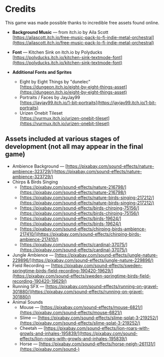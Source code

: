 # Credits

This game was made possible thanks to incredible free assets found online.

- **Background Music** — from itch.io by Aila Scott  
  [https://ailascott.itch.io/free-music-pack-lo-fi-indie-metal-orchestral](https://ailascott.itch.io/free-music-pack-lo-fi-indie-metal-orchestral)

- **Font** — Kitchen Sink on itch.io by Polyducks  
  [https://polyducks.itch.io/kitchen-sink-textmode-font](https://polyducks.itch.io/kitchen-sink-textmode-font)

- **Additional Fonts and Sprites**
  - Eight by Eight Things by "dunelec"  
    [https://dungeon.itch.io/eight-by-eight-things-asset](https://dungeon.itch.io/eight-by-eight-things-asset)  
  - Portraits / Faces by JayJay99  
    [https://jayjay99.itch.io/1-bit-portraits](https://jayjay99.itch.io/1-bit-portraits)  
  - Urizen Onebit Tileset  
    [https://vurmux.itch.io/urizen-onebit-tileset](https://vurmux.itch.io/urizen-onebit-tileset)

## Assets included at various stages of development (not all may appear in the final game)

- Ambience Background — [https://pixabay.com/sound-effects/nature-ambience-323729/](https://pixabay.com/sound-effects/nature-ambience-323729/)
- Chirps & Birds Singing  
  - [https://pixabay.com/sound-effects/nature-216798/](https://pixabay.com/sound-effects/nature-216798/)  
  - [https://pixabay.com/sound-effects/nature-birds-singing-217212/](https://pixabay.com/sound-effects/nature-birds-singing-217212/)  
  - [https://pixabay.com/sound-effects/birds-chirping-75156/](https://pixabay.com/sound-effects/birds-chirping-75156/)  
  - [https://pixabay.com/sound-effects/birds-19624/](https://pixabay.com/sound-effects/birds-19624/)  
  - [https://pixabay.com/sound-effects/chirping-birds-ambience-217410/](https://pixabay.com/sound-effects/chirping-birds-ambience-217410/)  
  - [https://pixabay.com/sound-effects/cardinal-37075/](https://pixabay.com/sound-effects/cardinal-37075/)
- Jungle Ambience — [https://pixabay.com/sound-effects/jungle-nature-229896/](https://pixabay.com/sound-effects/jungle-nature-229896/)
- Field Recording — [https://pixabay.com/sound-effects/sweden-springtime-birds-field-recording-190420-19629/](https://pixabay.com/sound-effects/sweden-springtime-birds-field-recording-190420-19629/)
- Running SFX — [https://pixabay.com/sound-effects/running-on-gravel-301880/](https://pixabay.com/sound-effects/running-on-gravel-301880/)
- Animal Sounds  
  - Mouse — [https://pixabay.com/sound-effects/mouse-6821/](https://pixabay.com/sound-effects/mouse-6821/)  
  - Slime — [https://pixabay.com/sound-effects/slime-splat-3-219252/](https://pixabay.com/sound-effects/slime-splat-3-219252/)  
  - Cheetah — [https://pixabay.com/sound-effects/lion-roars-with-growls-and-inhales-195839/](https://pixabay.com/sound-effects/lion-roars-with-growls-and-inhales-195839/)  
  - Horse — [https://pixabay.com/sound-effects/horse-neigh-261131/](https://pixabay.com/sound-)
